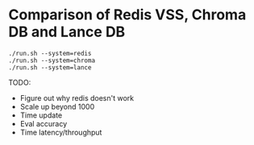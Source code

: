 # Comparison of Redis VSS, Chroma DB and Lance DB

```
./run.sh --system=redis
./run.sh --system=chroma
./run.sh --system=lance
```

TODO:
* Figure out why redis doesn't work
* Scale up beyond 1000
* Time update
* Eval accuracy
* Time latency/throughput
